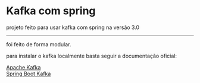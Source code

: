 # Kafka com spring

projeto feito para usar kafka com spring na versão 3.0

---

foi feito de forma modular.

para instalar o kafka localmente basta seguir a documentação oficial:

[Apache Kafka](https://kafka.apache.org/quickstart)
<br />
[Spring Boot Kafka](https://docs.spring.io/spring-kafka/docs/current/reference/html/#container-props)